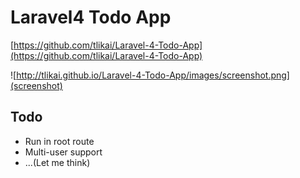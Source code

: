 # Laravel4 Todo App

[https://github.com/tlikai/Laravel-4-Todo-App](https://github.com/tlikai/Laravel-4-Todo-App)

![http://tlikai.github.io/Laravel-4-Todo-App/images/screenshot.png](screenshot)

## Todo

* Run in root route
* Multi-user support
* ...(Let me think)
